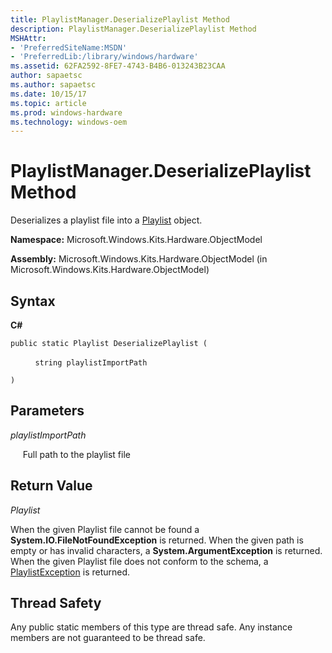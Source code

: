 ```yaml
---
title: PlaylistManager.DeserializePlaylist Method
description: PlaylistManager.DeserializePlaylist Method
MSHAttr:
- 'PreferredSiteName:MSDN'
- 'PreferredLib:/library/windows/hardware'
ms.assetid: 62FA2592-8FE7-4743-B4B6-013243B23CAA
author: sapaetsc
ms.author: sapaetsc
ms.date: 10/15/17
ms.topic: article
ms.prod: windows-hardware
ms.technology: windows-oem
---
```


# PlaylistManager.DeserializePlaylist Method


Deserializes a playlist file into a [Playlist](playlist-class.md) object.

**Namespace:** Microsoft.Windows.Kits.Hardware.ObjectModel

**Assembly:** Microsoft.Windows.Kits.Hardware.ObjectModel (in Microsoft.Windows.Kits.Hardware.ObjectModel)

## <span id="Syntax"></span><span id="syntax"></span><span id="SYNTAX"></span>Syntax


**C#**

`public static Playlist DeserializePlaylist (`

          `string playlistImportPath`

`)`

## <span id="Parameters"></span><span id="parameters"></span><span id="PARAMETERS"></span>Parameters


*playlistImportPath*

     Full path to the playlist file

## <span id="Return_Value"></span><span id="return_value"></span><span id="RETURN_VALUE"></span>Return Value


*Playlist*

When the given Playlist file cannot be found a **System.IO.FileNotFoundException** is returned. When the given path is empty or has invalid characters, a **System.ArgumentException** is returned. When the given Playlist file does not conform to the schema, a [PlaylistException](playlistexception-class.md) is returned.

## <span id="Thread_Safety"></span><span id="thread_safety"></span><span id="THREAD_SAFETY"></span>Thread Safety


Any public static members of this type are thread safe. Any instance members are not guaranteed to be thread safe.

 

 






